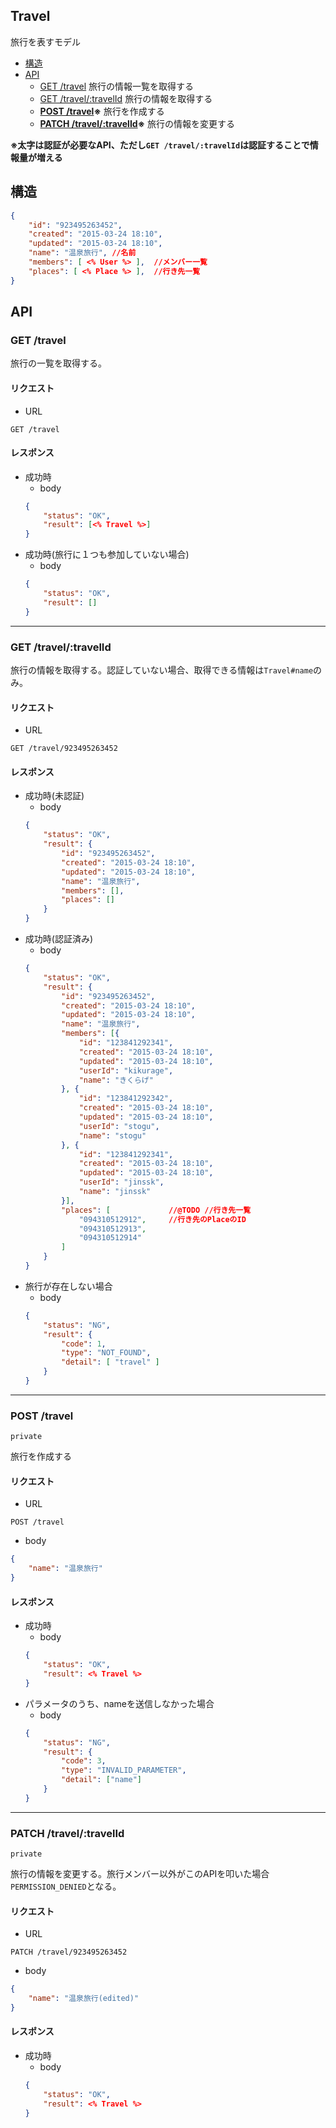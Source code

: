 ## Travel

旅行を表すモデル

- [構造](#struct)
- [API](#api)
	- [GET /travel](#api-get_travel_all)
		旅行の情報一覧を取得する
	- [GET /travel/:travelId](#api-get_travel)
		旅行の情報を取得する
	- **[POST /travel](#api-post_travel)※**
		旅行を作成する
	- **[PATCH /travel/:travelId](#api-patch_travel)※**
		旅行の情報を変更する

**※太字は認証が必要なAPI、ただし`GET /travel/:travelId`は認証することで情報量が増える**

## <a name="struct"></a>構造

```json
{
	"id": "923495263452",
	"created": "2015-03-24 18:10",
	"updated": "2015-03-24 18:10",
	"name": "温泉旅行",	//名前
	"members": [ <% User %> ],	//メンバー一覧
	"places": [ <% Place %> ],	//行き先一覧
}
```

## <a name="api"></a>API

### <a name="api-get_travel"></a> GET /travel

旅行の一覧を取得する。

#### リクエスト

- URL
```
GET /travel
```

#### レスポンス

- 成功時
	- body
	```json
	{
		"status": "OK",
		"result": [<% Travel %>]
	}
	```
- 成功時(旅行に１つも参加していない場合)
	- body
	```json
	{
		"status": "OK",
		"result": []
	}
	```

---

### <a name="api-get_travel"></a> GET /travel/:travelId

旅行の情報を取得する。認証していない場合、取得できる情報は`Travel#name`のみ。

#### リクエスト

- URL
```
GET /travel/923495263452
```

#### レスポンス

- 成功時(未認証)
	- body
	```json
	{
		"status": "OK",
		"result": {
			"id": "923495263452",
			"created": "2015-03-24 18:10",
			"updated": "2015-03-24 18:10",
			"name": "温泉旅行",
			"members": [],
			"places": []
		}
	}
	```
- 成功時(認証済み)
	- body
	```json
	{
		"status": "OK",
		"result": {
			"id": "923495263452",
			"created": "2015-03-24 18:10",
			"updated": "2015-03-24 18:10",
			"name": "温泉旅行",
			"members": [{
				"id": "123841292341",
				"created": "2015-03-24 18:10",
				"updated": "2015-03-24 18:10",
				"userId": "kikurage",
				"name": "きくらげ"
			}, {
				"id": "123841292342",
				"created": "2015-03-24 18:10",
				"updated": "2015-03-24 18:10",
				"userId": "stogu",
				"name": "stogu"
			}, {
				"id": "123841292341",
				"created": "2015-03-24 18:10",
				"updated": "2015-03-24 18:10",
				"userId": "jinssk",
				"name": "jinssk"
			}],
			"places": [				//@TODO //行き先一覧
				"094310512912",		//行き先のPlaceのID
				"094310512913",
				"094310512914"
			]
		}
	}
	```
- 旅行が存在しない場合
	- body
	```json
	{
		"status": "NG",
		"result": {
			"code": 1,
			"type": "NOT_FOUND",
			"detail": [ "travel" ]
		}
	}
	```

---

### <a name="api-post_travel"></a> POST /travel

`private`

旅行を作成する

#### リクエスト

- URL
```
POST /travel
```
- body
```json
{
	"name": "温泉旅行"
}
```

#### レスポンス

- 成功時
	- body
	```json
	{
		"status": "OK",
		"result": <% Travel %>
	}
	```
- パラメータのうち、nameを送信しなかった場合
	- body
	```json
	{
		"status": "NG",
		"result": {
			"code": 3,
			"type": "INVALID_PARAMETER",
			"detail": ["name"]
		}
	}
	```

---

### <a name="api-patch_travel"></a> PATCH /travel/:travelId

`private`

旅行の情報を変更する。旅行メンバー以外がこのAPIを叩いた場合`PERMISSION_DENIED`となる。

#### リクエスト

- URL
```
PATCH /travel/923495263452
```
- body
```json
{
	"name": "温泉旅行(edited)"
}
```

#### レスポンス

- 成功時
	- body
	```json
	{
		"status": "OK",
		"result": <% Travel %>
	}
	```
